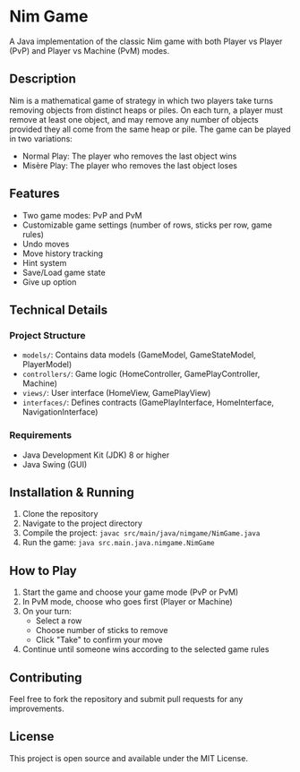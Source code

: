 # Nim Game

A Java implementation of the classic Nim game with both Player vs Player (PvP) and Player vs Machine (PvM) modes.

## Description

Nim is a mathematical game of strategy in which two players take turns removing objects from distinct heaps or piles. On each turn, a player must remove at least one object, and may remove any number of objects provided they all come from the same heap or pile. The game can be played in two variations:
- Normal Play: The player who removes the last object wins
- Misère Play: The player who removes the last object loses

## Features

- Two game modes: PvP and PvM
- Customizable game settings (number of rows, sticks per row, game rules)
- Undo moves
- Move history tracking
- Hint system
- Save/Load game state
- Give up option

## Technical Details

### Project Structure
- `models/`: Contains data models (GameModel, GameStateModel, PlayerModel)
- `controllers/`: Game logic (HomeController, GamePlayController, Machine)
- `views/`: User interface (HomeView, GamePlayView)
- `interfaces/`: Defines contracts (GamePlayInterface, HomeInterface, NavigationInterface)

### Requirements
- Java Development Kit (JDK) 8 or higher
- Java Swing (GUI)

## Installation & Running

1. Clone the repository
2. Navigate to the project directory
3. Compile the project: `javac src/main/java/nimgame/NimGame.java`
4. Run the game: `java src.main.java.nimgame.NimGame`

## How to Play

1. Start the game and choose your game mode (PvP or PvM)
2. In PvM mode, choose who goes first (Player or Machine)
3. On your turn:
   - Select a row
   - Choose number of sticks to remove
   - Click "Take" to confirm your move
4. Continue until someone wins according to the selected game rules

## Contributing

Feel free to fork the repository and submit pull requests for any improvements.

## License

This project is open source and available under the MIT License.
